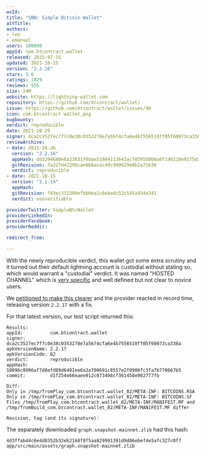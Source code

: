 ```yaml
---
wsId: 
title: "SBW: Simple Bitcoin Wallet"
altTitle: 
authors:
- leo
- emanuel
users: 100000
appId: com.btcontract.wallet
released: 2015-07-15
updated: 2021-10-25
version: "2.2.16"
stars: 3.6
ratings: 1029
reviews: 555
size: 24M
website: https://lightning-wallet.com
repository: https://github.com/btcontract/wallet/
issue: https://github.com/btcontract/wallet/issues/90
icon: com.btcontract.wallet.png
bugbounty: 
verdict: reproducible
date: 2021-10-29
signer: dca2c3527ec7f7c0e38c0353278e7a5674cfa6e4b7556510ff05f60073ca338a
reviewArchive:
- date: 2021-10-26
  version: "2.2.16"
  appHash: dd3204688e6a23831f0daa51904112643acf859550b6a6f1d6210e91f5da14f5
  gitRevision: fa227d42296cae666acec49c980629e0b2a71636
  verdict: reproducible
- date: 2021-10-15
  version: "2.1.14"
  appHash: 
  gitRevision: f43ec311500efbb0ea1c8ebadc52c545a434a341
  verdict: nonverifiable

providerTwitter: SimpleBtcWallet
providerLinkedIn: 
providerFacebook: 
providerReddit: 

redirect_from:

---
```



With the newly reproducible verdict, this wallet got some
extra scrutiny and it turned out their default lightning account is custodial
without stating so, which would warrant a "custodial" verdict.
It was named "HOSTED CHANNEL" which is
[very specific](https://lightning-wallet.com/posts/scaling-ln-with-hosted-channels/)
and well defined but not clear to novice users.

We
[petitioned to make this clearer](https://github.com/btcontract/wallet/issues/102)
and the provider reacted in record time, releasing version `2.2.17` with a fix.

For that latest version, our test script returned this:

```
Results:
appId:          com.btcontract.wallet
signer:         dca2c3527ec7f7c0e38c0353278e7a5674cfa6e4b7556510ff05f60073ca338a
apkVersionName: 2.2.17
apkVersionCode: 82
verdict:        reproducible
appHash:        18096c8996af7d0efd89d6481ee6a3a700691c8557e2f0986fc3fa7b770667b5
commit:         d1f254e66eaee912c073498cf361458e002777fb

Diff:
Only in /tmp/fromPlay_com.btcontract.wallet_82/META-INF: BITCOINS.RSA
Only in /tmp/fromPlay_com.btcontract.wallet_82/META-INF: BITCOINS.SF
Files /tmp/fromPlay_com.btcontract.wallet_82/META-INF/MANIFEST.MF and /tmp/fromBuild_com.btcontract.wallet_82/META-INF/MANIFEST.MF differ

Revision, tag (and its signature):
```

The separately downloaded `graph.snapshot-mainnet.zlib` had this hash:

```
4d3ffab44c6e4d8352b32eb2168f8f5aa829991391d9d06ebef4e5afc327c0f7 app/src/main/assets/graph.snapshot-mainnet.zlib
```
